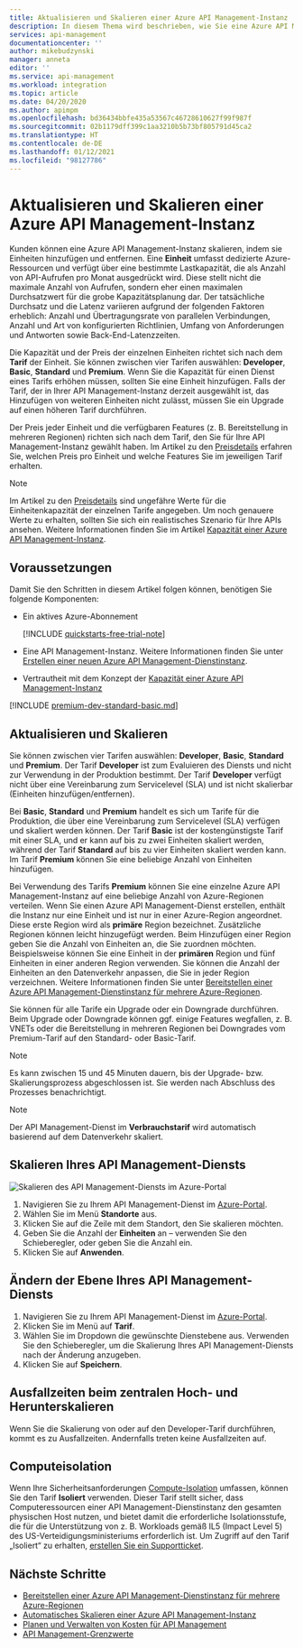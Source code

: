 ```yaml
---
title: Aktualisieren und Skalieren einer Azure API Management-Instanz | Microsoft-Dokumentation
description: In diesem Thema wird beschrieben, wie Sie eine Azure API Management-Instanz aktualisieren und skalieren.
services: api-management
documentationcenter: ''
author: mikebudzynski
manager: anneta
editor: ''
ms.service: api-management
ms.workload: integration
ms.topic: article
ms.date: 04/20/2020
ms.author: apimpm
ms.openlocfilehash: bd36434bbfe435a53567c46728610627f99f987f
ms.sourcegitcommit: 02b1179dff399c1aa3210b5b73bf805791d45ca2
ms.translationtype: HT
ms.contentlocale: de-DE
ms.lasthandoff: 01/12/2021
ms.locfileid: "98127786"
---
```

# <a name="upgrade-and-scale-an-azure-api-management-instance"></a>Aktualisieren und Skalieren einer Azure API Management-Instanz  

Kunden können eine Azure API Management-Instanz skalieren, indem sie Einheiten hinzufügen und entfernen. Eine **Einheit** umfasst dedizierte Azure-Ressourcen und verfügt über eine bestimmte Lastkapazität, die als Anzahl von API-Aufrufen pro Monat ausgedrückt wird. Diese stellt nicht die maximale Anzahl von Aufrufen, sondern eher einen maximalen Durchsatzwert für die grobe Kapazitätsplanung dar. Der tatsächliche Durchsatz und die Latenz variieren aufgrund der folgenden Faktoren erheblich: Anzahl und Übertragungsrate von parallelen Verbindungen, Anzahl und Art von konfigurierten Richtlinien, Umfang von Anforderungen und Antworten sowie Back-End-Latenzzeiten.

Die Kapazität und der Preis der einzelnen Einheiten richtet sich nach dem **Tarif** der Einheit. Sie können zwischen vier Tarifen auswählen: **Developer**, **Basic**, **Standard** und **Premium**. Wenn Sie die Kapazität für einen Dienst eines Tarifs erhöhen müssen, sollten Sie eine Einheit hinzufügen. Falls der Tarif, der in Ihrer API Management-Instanz derzeit ausgewählt ist, das Hinzufügen von weiteren Einheiten nicht zulässt, müssen Sie ein Upgrade auf einen höheren Tarif durchführen.

Der Preis jeder Einheit und die verfügbaren Features (z. B. Bereitstellung in mehreren Regionen) richten sich nach dem Tarif, den Sie für Ihre API Management-Instanz gewählt haben. Im Artikel zu den [Preisdetails](https://azure.microsoft.com/pricing/details/api-management/?ref=microsoft.com&utm_source=microsoft.com&utm_medium=docs&utm_campaign=visualstudio) erfahren Sie, welchen Preis pro Einheit und welche Features Sie im jeweiligen Tarif erhalten. 

>[!NOTE]
>Im Artikel zu den [Preisdetails](https://azure.microsoft.com/pricing/details/api-management/?ref=microsoft.com&utm_source=microsoft.com&utm_medium=docs&utm_campaign=visualstudio) sind ungefähre Werte für die Einheitenkapazität der einzelnen Tarife angegeben. Um noch genauere Werte zu erhalten, sollten Sie sich ein realistisches Szenario für Ihre APIs ansehen. Weitere Informationen finden Sie im Artikel [Kapazität einer Azure API Management-Instanz](api-management-capacity.md).

## <a name="prerequisites"></a>Voraussetzungen

Damit Sie den Schritten in diesem Artikel folgen können, benötigen Sie folgende Komponenten:

+ Ein aktives Azure-Abonnement

    [!INCLUDE [quickstarts-free-trial-note](../../includes/quickstarts-free-trial-note.md)]

+ Eine API Management-Instanz. Weitere Informationen finden Sie unter [Erstellen einer neuen Azure API Management-Dienstinstanz](get-started-create-service-instance.md).

+ Vertrautheit mit dem Konzept der [Kapazität einer Azure API Management-Instanz](api-management-capacity.md)

[!INCLUDE [premium-dev-standard-basic.md](../../includes/api-management-availability-premium-dev-standard-basic.md)]

## <a name="upgrade-and-scale"></a>Aktualisieren und Skalieren  

Sie können zwischen vier Tarifen auswählen: **Developer**, **Basic**, **Standard** und **Premium**. Der Tarif **Developer** ist zum Evaluieren des Diensts und nicht zur Verwendung in der Produktion bestimmt. Der Tarif **Developer** verfügt nicht über eine Vereinbarung zum Servicelevel (SLA) und ist nicht skalierbar (Einheiten hinzufügen/entfernen). 

Bei **Basic**, **Standard** und **Premium** handelt es sich um Tarife für die Produktion, die über eine Vereinbarung zum Servicelevel (SLA) verfügen und skaliert werden können. Der Tarif **Basic** ist der kostengünstigste Tarif mit einer SLA, und er kann auf bis zu zwei Einheiten skaliert werden, während der Tarif **Standard** auf bis zu vier Einheiten skaliert werden kann. Im Tarif **Premium** können Sie eine beliebige Anzahl von Einheiten hinzufügen.

Bei Verwendung des Tarifs **Premium** können Sie eine einzelne Azure API Management-Instanz auf eine beliebige Anzahl von Azure-Regionen verteilen. Wenn Sie einen Azure API Management-Dienst erstellen, enthält die Instanz nur eine Einheit und ist nur in einer Azure-Region angeordnet. Diese erste Region wird als **primäre** Region bezeichnet. Zusätzliche Regionen können leicht hinzugefügt werden. Beim Hinzufügen einer Region geben Sie die Anzahl von Einheiten an, die Sie zuordnen möchten. Beispielsweise können Sie eine Einheit in der **primären** Region und fünf Einheiten in einer anderen Region verwenden. Sie können die Anzahl der Einheiten an den Datenverkehr anpassen, die Sie in jeder Region verzeichnen. Weitere Informationen finden Sie unter [Bereitstellen einer Azure API Management-Dienstinstanz für mehrere Azure-Regionen](api-management-howto-deploy-multi-region.md).

Sie können für alle Tarife ein Upgrade oder ein Downgrade durchführen. Beim Upgrade oder Downgrade können ggf. einige Features wegfallen, z. B. VNETs oder die Bereitstellung in mehreren Regionen bei Downgrades vom Premium-Tarif auf den Standard- oder Basic-Tarif.

> [!NOTE]
> Es kann zwischen 15 und 45 Minuten dauern, bis der Upgrade- bzw. Skalierungsprozess abgeschlossen ist. Sie werden nach Abschluss des Prozesses benachrichtigt.

> [!NOTE]
> Der API Management-Dienst im **Verbrauchstarif** wird automatisch basierend auf dem Datenverkehr skaliert.

## <a name="scale-your-api-management-service"></a>Skalieren Ihres API Management-Diensts

![Skalieren des API Management-Diensts im Azure-Portal](./media/upgrade-and-scale/portal-scale.png)

1. Navigieren Sie zu Ihrem API Management-Dienst im [Azure-Portal](https://portal.azure.com/).
2. Wählen Sie im Menü **Standorte** aus.
3. Klicken Sie auf die Zeile mit dem Standort, den Sie skalieren möchten.
4. Geben Sie die Anzahl der **Einheiten** an – verwenden Sie den Schieberegler, oder geben Sie die Anzahl ein.
5. Klicken Sie auf **Anwenden**.

## <a name="change-your-api-management-service-tier"></a>Ändern der Ebene Ihres API Management-Diensts

1. Navigieren Sie zu Ihrem API Management-Dienst im [Azure-Portal](https://portal.azure.com/).
2. Klicken Sie im Menü auf **Tarif**.
3. Wählen Sie im Dropdown die gewünschte Dienstebene aus. Verwenden Sie den Schieberegler, um die Skalierung Ihres API Management-Diensts nach der Änderung anzugeben.
4. Klicken Sie auf **Speichern**.

## <a name="downtime-during-scaling-up-and-down"></a>Ausfallzeiten beim zentralen Hoch- und Herunterskalieren
Wenn Sie die Skalierung von oder auf den Developer-Tarif durchführen, kommt es zu Ausfallzeiten. Andernfalls treten keine Ausfallzeiten auf. 

## <a name="compute-isolation"></a>Computeisolation
Wenn Ihre Sicherheitsanforderungen [Compute-Isolation](../azure-government/azure-secure-isolation-guidance.md#compute-isolation) umfassen, können Sie den Tarif **Isoliert** verwenden. Dieser Tarif stellt sicher, dass Computeressourcen einer API Management-Dienstinstanz den gesamten physischen Host nutzen, und bietet damit die erforderliche Isolationsstufe, die für die Unterstützung von z. B. Workloads gemäß IL5 (Impact Level 5) des US-Verteidigungsministeriums erforderlich ist. Um Zugriff auf den Tarif „Isoliert“ zu erhalten, [erstellen Sie ein Supportticket](../azure-portal/supportability/how-to-create-azure-support-request.md). 



## <a name="next-steps"></a>Nächste Schritte

- [Bereitstellen einer Azure API Management-Dienstinstanz für mehrere Azure-Regionen](api-management-howto-deploy-multi-region.md)
- [Automatisches Skalieren einer Azure API Management-Instanz](api-management-howto-autoscale.md)
- [Planen und Verwalten von Kosten für API Management](plan-manage-costs.md)
- [API Management-Grenzwerte](../azure-resource-manager/management/azure-subscription-service-limits.md#api-management-limits)